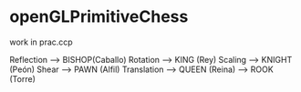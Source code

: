 # openGLPrimitiveChess

work in prac.ccp

Reflection      -->      BISHOP(Caballo) 
Rotation        -->      KING (Rey)
Scaling         -->      KNIGHT (Peón)
Shear           -->      PAWN  (Alfil) 
Translation     -->      QUEEN (Reina)
                -->      ROOK (Torre)
